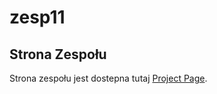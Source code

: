 # zesp11

## Strona Zespołu
Strona zespołu jest dostepna tutaj [Project Page](https://github.com/Serp-ent/zesp11_page).
